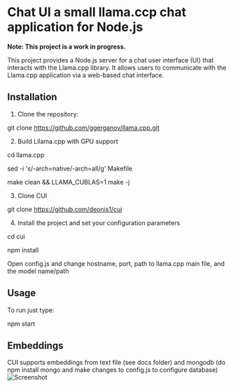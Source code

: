 # Chat UI a small llama.ccp chat application for Node.js 

**Note: This project is a work in progress.**

This project provides a Node.js server for a chat user interface (UI) that interacts with the Llama.cpp library. It allows users to communicate with the Llama.cpp application via a web-based chat interface.

## Installation

1. Clone the repository:

git clone https://github.com/ggerganov/llama.cpp.git 

2. Build Lllama.cpp with GPU support

cd llama.cpp

sed -i 's/-arch=native/-arch=all/g' Makefile

make clean && LLAMA_CUBLAS=1 make -j

3. Clone CUI
   
git clone https://github.com/deonis1/cui

4. Install the project and set your configuration parameters
  
cd cui

npm install

Open config.js and change hostname, port, path to llama.cpp main file, and the model name/path

## Usage
To run just type:

npm start

## Embeddings
CUI supports embeddings from text file (see docs folder) and mongodb (do npm install mongo and make changes to config.js to configure database) 
![Screenshot](https://github.com/deonis1/llcui/blob/main/Screenshot_2.png)

